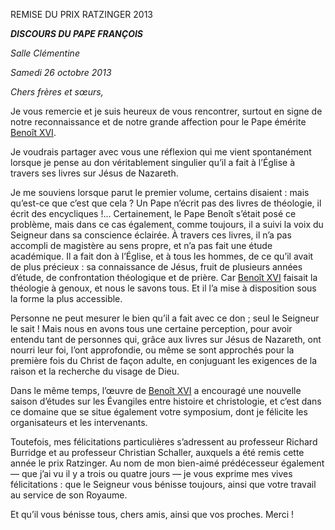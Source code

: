 REMISE DU PRIX RATZINGER 2013

***DISCOURS DU PAPE FRANÇOIS***

*Salle Clémentine*

*Samedi 26 octobre 2013*

*Chers frères et sœurs,*

Je vous remercie et je suis heureux de vous rencontrer, surtout en signe de notre reconnaissance et de notre grande affection pour le Pape émérite [Benoît XVI](http://www.vatican.va/holy_father/benedict_xvi/index_fr.htm).

Je voudrais partager avec vous une réflexion qui me vient spontanément lorsque je pense au don véritablement singulier qu’il a fait à l’Église à travers ses livres sur Jésus de Nazareth.

Je me souviens lorsque parut le premier volume, certains disaient : mais qu’est-ce que c’est que cela ? Un Pape n’écrit pas des livres de théologie, il écrit des encycliques !... Certainement, le Pape Benoît s’était posé ce problème, mais dans ce cas également, comme toujours, il a suivi la voix du Seigneur dans sa conscience éclairée. À travers ces livres, il n’a pas accompli de magistère au sens propre, et n’a pas fait une étude académique. Il a fait don à l’Église, et à tous les hommes, de ce qu’il avait de plus précieux : sa connaissance de Jésus, fruit de plusieurs années d’étude, de confrontation théologique et de prière. Car [Benoît XVI](http://www.vatican.va/holy_father/benedict_xvi/index_fr.htm) faisait la théologie à genoux, et nous le savons tous. Et il l’a mise à disposition sous la forme la plus accessible.

Personne ne peut mesurer le bien qu’il a fait avec ce don ; seul le Seigneur le sait ! Mais nous en avons tous une certaine perception, pour avoir entendu tant de personnes qui, grâce aux livres sur Jésus de Nazareth, ont nourri leur foi, l’ont approfondie, ou même se sont approchés pour la première fois du Christ de façon adulte, en conjuguant les exigences de la raison et la recherche du visage de Dieu.

Dans le même temps, l’œuvre de [Benoît XVI](http://www.vatican.va/holy_father/benedict_xvi/index_fr.htm) a encouragé une nouvelle saison d’études sur les Évangiles entre histoire et christologie, et c’est dans ce domaine que se situe également votre symposium, dont je félicite les organisateurs et les intervenants.

Toutefois, mes félicitations particulières s’adressent au professeur Richard Burridge et au professeur Christian Schaller, auxquels a été remis cette année le prix Ratzinger. Au nom de mon bien-aimé prédécesseur également — que j’ai vu il y a trois ou quatre jours — je vous exprime mes vives félicitations : que le Seigneur vous bénisse toujours, ainsi que votre travail au service de son Royaume.

Et qu’il vous bénisse tous, chers amis, ainsi que vos proches. Merci !